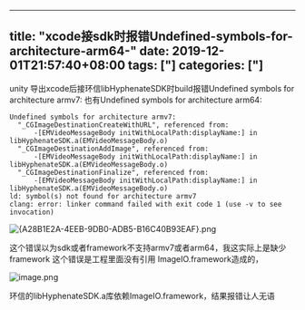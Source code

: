 ﻿
---
title: "xcode接sdk时报错Undefined-symbols-for-architecture-arm64-"
date: 2019-12-01T21:57:40+08:00
tags: ["]
categories: ["]
---

<!--more-->


unity 导出xcode后接环信libHyphenateSDK时build报错Undefined symbols for architecture armv7:
也有Undefined symbols for architecture arm64:
```
Undefined symbols for architecture armv7:
  "_CGImageDestinationCreateWithURL", referenced from:
      -[EMVideoMessageBody initWithLocalPath:displayName:] in libHyphenateSDK.a(EMVideoMessageBody.o)
  "_CGImageDestinationAddImage", referenced from:
      -[EMVideoMessageBody initWithLocalPath:displayName:] in libHyphenateSDK.a(EMVideoMessageBody.o)
  "_CGImageDestinationFinalize", referenced from:
      -[EMVideoMessageBody initWithLocalPath:displayName:] in libHyphenateSDK.a(EMVideoMessageBody.o)
ld: symbol(s) not found for architecture armv7
clang: error: linker command failed with exit code 1 (use -v to see invocation)
```



![{A28B1E2A-4EEB-9DB0-ADB5-B16C40B93EAF}.png](http://upload-images.jianshu.io/upload_images/1095643-9928c5eddc68fdaa.png?imageMogr2/auto-orient/strip%7CimageView2/2/w/1240)  

这个错误以为sdk或者framework不支持armv7或者arm64，我这实际上是缺少framework
这个错误是工程里面没有引用 ImageIO.framework造成的，


![image.png](http://upload-images.jianshu.io/upload_images/1095643-3a219e25c9ec76ab.png?imageMogr2/auto-orient/strip%7CimageView2/2/w/1240)  


环信的libHyphenateSDK.a库依赖ImageIO.framework，结果报错让人无语



